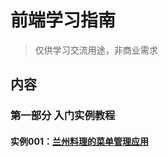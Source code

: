 # 前端学习指南
>仅供学习交流用途，非商业需求
## 内容

### 第一部分 入门实例教程

#### 实例001：[兰州料理的菜单管理应用](https://github.com/Owenzh/front-end-study/tree/master/Instance001)

